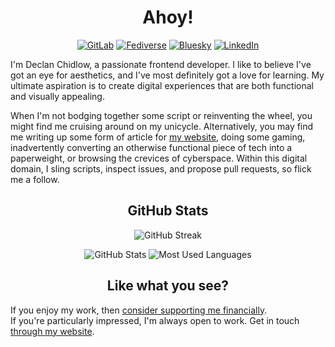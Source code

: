 <h1 align="center">Ahoy!</h1>

<p align="center">
	<a href="https://gitlab.com/DeclanChidlow">
    <img src="https://img.shields.io/badge/GitLab-FC6D26?style=for-the-badge&logo=GitLab&logoColor=white" alt="GitLab"></a>
	<a href="https://fedi.vale.rocks/vale">
	<img src="https://img.shields.io/badge/Fediverse-F1007E?style=for-the-badge&logo=ActivityPub&logoColor=white" alt="Fediverse"></a>
 	<a href="https://bsky.vale.rocks">
	<img src="https://img.shields.io/badge/Bluesky-0085ff?style=for-the-badge&logo=Bluesky&logoColor=white" alt="Bluesky"></a>
	<a href="https://www.linkedin.com/in/declan-chidlow">
    <img src="https://img.shields.io/badge/LinkedIn-0077B5?style=for-the-badge&logo=LinkedIn&logoColor=white" alt="LinkedIn"></a>
</p>

<p>
I'm Declan Chidlow, a passionate frontend developer. I like to believe I've got an eye for aesthetics, and I've most definitely got a love for learning. My ultimate aspiration is to create digital experiences that are both functional and visually appealing.

When I'm not bodging together some script or reinventing the wheel, you might find me cruising around on my unicycle. Alternatively, you may find me writing up some form of article for [my website](https://vale.rocks), doing some gaming, inadvertently converting an otherwise functional piece of tech into a paperweight, or browsing the crevices of cyberspace. Within this digital domain, I sling scripts, inspect issues, and propose pull requests, so flick me a follow.

</p>

<h2 align="center">GitHub Stats</h2>

<p align="center">
    <img src="https://streak-stats.demolab.com?user=DeclanChidlow&theme=github-dark&date_format=j%2Fn%5B%2FY%5D&mode=weekly" alt="GitHub Streak"/>
</p>

<p align="center">
	<img src="https://github-readme-stats.vercel.app/api?username=DeclanChidlow&theme=github_dark&show_icons=true&count_private=true&include_all_commits=true" alt="GitHub Stats"/>
	<img src="https://github-readme-stats.vercel.app/api/top-langs/?username=DeclanChidlow&theme=github_dark&layout=compact&langs_count=8" alt="Most Used Languages"/>
</p>

<h2 align="center">Like what you see?</h2>

If you enjoy my work, then [consider supporting me financially](https://vale.rocks/support). \
If you're particularly impressed, I'm always open to work. Get in touch [through my website](https://vale.rocks/contact).

